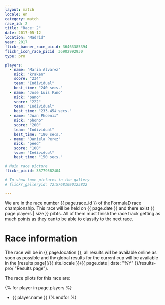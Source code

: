 ```yaml
---
layout: match
locale: en
category: match
race_id: 2
title: "Race: 2"
date: 2017-05-12
location: "Madrid"
year: 2017
flickr_banner_race_picid: 36463385394
flickr_icon_race_picid: 36902992930
type: pro

players:
  - name: "Maria Alvarez"
    nick: "kraken"
    score: "234"
    team: "Individual"
    best_time: "240 secs."
  - name: "Jose Luis Pano"
    nick: "pano"
    score: "222"
    team: "Individual"
    best_time: "233.454 secs."
  - name: "Juan Phoenix"
    nick: "phono"
    score: "200"
    team: "Individual"
    best_time: "180 secs."
  - name: "Daniela Perez"
    nick: "peed"
    score: "100"
    team: "Individual"
    best_time: "150 secs."

# Main race picture
flickr_picid: 35779582404

# To show tome pictures in the gallery
# flickr_galleryid: 72157681090125822

---
```


We are in the race number {{ page.race_id }}
of the FormulaD race championship.
This race will be held on {{ page.date }}
and there exist {{ page.players | size }} pilots.
All of them must finish the
race track getting as much points as they can
to be able to classify to the next race.

Race information
================

The race will be in {{ page.location }},
all results will be available online as soon as possible
and the global results for the current cup will 
be available in the
[results page](/{{ site.locale }}/{{ page.date | date: "%Y" }}/results-pro/ "Results page").

The race pilots for this race are: 

{% for player in page.players %}
* {{ player.name }}
{% endfor %}

